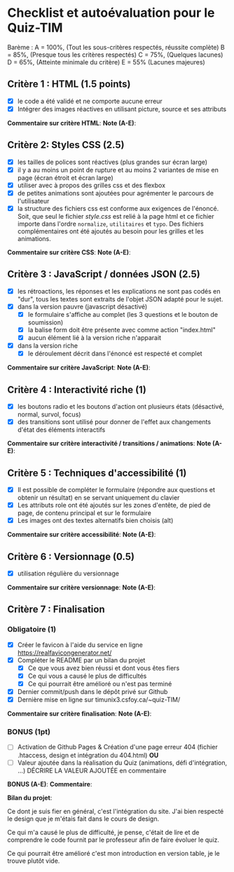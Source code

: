 # Checklist et autoévaluation pour le Quiz-TIM

Barème : 
A = 100%, (Tout les sous-critères respectés, réussite complète)
B = 85%, (Presque tous les critères respectés)
C = 75%, (Quelques lacunes)
D = 65%, (Atteinte minimale du critère)
E = 55% (Lacunes majeures)

## Critère 1 : HTML (1.5 points)
- [x] le code a été validé et ne comporte aucune erreur
- [x] Intégrer des images réactives en utilisant picture, source et ses attributs

__Commentaire sur critère HTML__: 
__Note (A-E)__: 

## Critère 2: Styles CSS (2.5)
- [x] les tailles de polices sont réactives (plus grandes sur écran large)
- [x] il y a au moins un point de rupture et au moins 2 variantes de mise en page (écran étroit et écran large)
- [x] utiliser avec à propos des grilles css et des flexbox
- [x] de petites animations sont ajoutées pour agrémenter le parcours de l'utilisateur
- [x] la structure des fichiers css est conforme aux exigences de l'énoncé. Soit, que seul le fichier *style.css* est relié à la page html et ce fichier importe dans l'ordre `normalize`, `utilitaires` et `typo`. Des fichiers complémentaires ont été ajoutés au besoin pour les grilles et les animations.

__Commentaire sur critère CSS__: 
__Note (A-E)__: 

## Critère 3 :  JavaScript / données JSON (2.5)
- [x] les rétroactions, les réponses et les explications ne sont pas codés en "dur", tous les textes sont extraits de l'objet JSON adapté pour le sujet.
- [x] dans la version  pauvre (javascript désactivé)
    - [x] le formulaire s'affiche au complet (les 3 questions et le bouton de soumission)
    - [x] la balise form doit être présente avec comme action "index.html"
    - [x] aucun élément lié à la version riche n'apparait
- [x] dans la version riche
    - [x] le déroulement décrit dans l'énoncé est respecté et complet

__Commentaire sur critère JavaScript__: 
__Note (A-E)__: 

## Critère 4 :  Interactivité riche (1)
- [x] les boutons radio et les boutons d'action ont plusieurs états (désactivé, normal, survol, focus)
- [x] des transitions sont utilisé pour donner de l'effet aux changements d'état des éléments interactifs
 
__Commentaire sur critère interactivité / transitions / animations__: 
__Note (A-E)__: 

## Critère 5 :  Techniques d'accessibilité (1)
- [x] Il est possible de compléter le formulaire (répondre aux questions et obtenir un résultat) en se servant uniquement du clavier
- [x] Les attributs role ont été ajoutés sur les zones d'entête, de pied de page, de contenu principal et sur le formulaire
- [x] Les images ont des textes alternatifs bien choisis (alt)
 
__Commentaire sur critère accessibilité__: 
__Note (A-E)__: 

## Critère 6 :  Versionnage (0.5)
- [x] utilisation régulière du versionnage
 
__Commentaire sur critère versionnage__: 
__Note (A-E)__: 

## Critère 7 :  Finalisation 
### Obligatoire (1)
- [x] Créer le favicon à l'aide du service en ligne https://realfavicongenerator.net/
- [x] Compléter le README par un bilan du projet
    - [x] Ce que vous avez bien réussi et dont vous êtes fiers
    - [x] Ce qui vous a causé le plus de difficultés
    - [x] Ce qui pourrait être amélioré ou n'est pas terminé
- [x] Dernier commit/push dans le dépôt privé sur Github
- [x] Dernière mise en ligne sur timunix3.csfoy.ca/~quiz-TIM/ 
 
__Commentaire sur critère finalisation__: 
__Note (A-E)__: 

### BONUS (1pt)
- [ ] Activation de Github Pages & Création d'une page erreur 404 (fichier .htaccess, design et intégration du 404.html)
__OU__
- [ ] Valeur ajoutée dans la réalisation du Quiz (animations, défi d'intégration, ...)
DÉCRIRE LA VALEUR AJOUTÉE en commentaire

__BONUS (A-E)__: 
__Commentaire__:

__Bilan du projet__:

Ce dont je suis fier en général, c'est l'intégration du site. J'ai bien respecté le design que je m'étais fait dans le cours de design.

Ce qui m'a causé le plus de difficulté, je pense, c'était de lire et de comprendre le code fournit par le professeur afin de faire évoluer le quiz.

Ce qui pourrait être amélioré c'est mon introduction en version table, je le trouve plutôt vide.